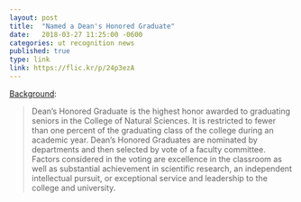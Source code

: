 ```yaml
---
layout: post
title:  "Named a Dean's Honored Graduate"
date:   2018-03-27 11:25:00 -0600
categories: ut recognition news
published: true
type: link
link: https://flic.kr/p/24p3ezA
---
```


[Background](https://cns.utexas.edu/honors/academic-distinction/dean-s-honored-graduates):

>Dean’s Honored Graduate is the highest honor awarded to graduating seniors in the College of Natural Sciences. It is
>restricted to fewer than one percent of the graduating class of the college during an academic year. Dean’s Honored Graduates are nominated by
>departments and then selected by vote of a faculty committee. Factors considered in the voting are excellence in the classroom as well as substantial
>achievement in scientific research, an independent intellectual pursuit, or exceptional service and leadership to the college and university.